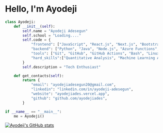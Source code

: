 # Hello, I'm Ayodeji

```py
class Ayodeji:
    def __init__(self):
        self.name = "Ayodeji Adesegun"
        self.school = "Loading...."
        self.code = {
            "frontend": ["JavaScript", "React.js", "Next.js", "Bootstrap", "Chakra UI", "HTML", "CSS",],
            "backend": ["Python", "Java", "Node.js", "Azure Functions", "PostgreSQL", "AWS Lambda", "C"],
            "tools": ["Git", "GitHub", "GitHub Actions", "Bash", "Linux", "IBM Quantum Composer", "LaTeX", "Octave"],
            "hard_skills":["Quantitative Analysis", "Machine Learning Algorithms", "Data-Driven Personalization", "Predictive Modelling","Decision Analytics"]
        }
        self.description = "Tech Enthusiast"

    def get_contacts(self):
        return {
            "email": "ayodejiadesegun20@gmail.com",
            "linkedin": "linkedin.com/in/ayodeji-adesegun",
            "website": "ayodejiades.vercel.app",
            "github": "github.com/ayodejiades",
        }

if __name__ == "__main__":
    me = Ayodeji()
```
[![Ayodeji's GitHub stats](https://github-readme-stats.vercel.app/api?username=ayodejiades)](https://github.com/ayodejiades/github-readme-stats)
